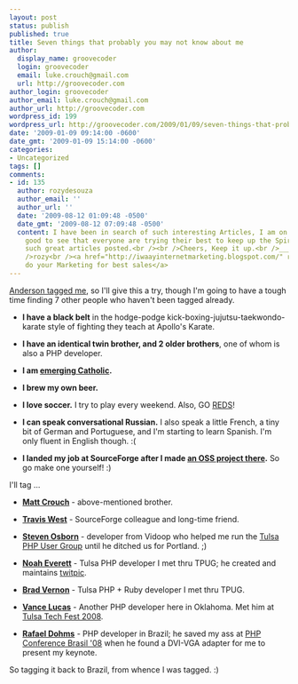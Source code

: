 ```yaml
---
layout: post
status: publish
published: true
title: Seven things that probably you may not know about me
author:
  display_name: groovecoder
  login: groovecoder
  email: luke.crouch@gmail.com
  url: http://groovecoder.com
author_login: groovecoder
author_email: luke.crouch@gmail.com
author_url: http://groovecoder.com
wordpress_id: 199
wordpress_url: http://groovecoder.com/2009/01/09/seven-things-that-probably-you-may-not-know-about-me/
date: '2009-01-09 09:14:00 -0600'
date_gmt: '2009-01-09 15:14:00 -0600'
categories:
- Uncategorized
tags: []
comments:
- id: 135
  author: rozydesouza
  author_email: ''
  author_url: ''
  date: '2009-08-12 01:09:48 -0500'
  date_gmt: '2009-08-12 07:09:48 -0500'
  content: I have been in search of such interesting Articles, I am on a holiday its
    good to see that everyone are trying their best to keep up the Spirit by having
    such great articles posted.<br /><br />Cheers, Keep it up.<br />___________________<br
    />rozy<br /><a href="http://iwaayinternetmarketing.blogspot.com/" rel="nofollow">We
    do your Marketing for best sales</a>
---
```

<p><a href="http://duodraco.wordpress.com/2009/01/09/seven-things-that-probably-you-may-not-know-about-me/">Anderson tagged me</a>, so I'll give this a try, though I'm going to have a tough time finding 7 other people who haven't been tagged already.
<ul>
<li><strong>I have a black belt</strong> in the hodge-podge kick-boxing-jujutsu-taekwondo-karate style of fighting they teach at Apollo's Karate.</li>
<p>
<li><strong>I have an identical twin brother, and 2 older brothers</strong>, one of whom is also a PHP developer.</li>
<p>
<li><strong>I am <a href="http://emergingcatholic.blogspot.com/">emerging Catholic</a>.</strong></li>
<p>
<li><strong>I brew my own beer.</strong></li>
<p>
<li><strong>I love soccer.</strong> I try to play every weekend. Also, GO <a href="http://www.liverpoolfc.tv/">REDS</a>!</li>
<p>
<li><strong>I can speak conversational Russian.</strong> I also speak a little French, a tiny bit of German and Portuguese, and I'm starting to learn Spanish. I'm only fluent in English though. :(</li>
<p>
<li><strong>I landed my job at SourceForge after I made <a href="http://sourceforge.net/projects/ajaxmytop">an OSS project there</a>.</strong> So go make one yourself! :)</li>
<p></ul>
<p>I'll tag ...
<ul>
<li><strong><a href="http://btetc.blogspot.com/">Matt Crouch</a></strong> - above-mentioned brother.</li>
<p>
<li><strong><a href="http://teedubya.blogspot.com/">Travis West</a></strong> - SourceForge colleague and long-time friend.</li>
<p>
<li><strong><a href="http://steven.bitsetters.com/">Steven Osborn</a></strong> - developer from Vidoop who helped me run the <a href="http://tulsaphp.net">Tulsa PHP User Group</a> until he ditched us for Portland. ;)</li>
<p>
<li><strong><a href="http://www.findmotive.com/">Noah Everett</a></strong> - Tulsa PHP developer I met thru TPUG; he created and maintains <a href="http://twitpic.com">twitpic</a>.</li>
<p>
<li><strong><a href="http://bradvernon.com/">Brad Vernon</a></strong> - Tulsa PHP + Ruby developer I met thru TPUG.</li>
<p>
<li><strong><a href="http://www.vancelucas.com/">Vance Lucas</a></strong> - Another PHP developer here in Oklahoma. Met him at <a href="http://techfests.com/Tulsa/2008/default.aspx">Tulsa Tech Fest 2008</a>.</li>
<p>
<li><strong><a href="http://www.rafaeldohms.com.br/pt/">Rafael Dohms</a></strong> - PHP developer in Brazil; he saved my ass at <a href="http://www.phpconf.com.br/">PHP Conference Brasil '08</a> when he found a DVI-VGA adapter for me to present my keynote.</li>
<p></ul>
<p>So tagging it back to Brazil, from whence I was tagged. :)</p>
